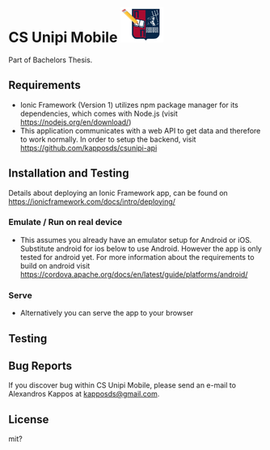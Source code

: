 # CS Unipi Mobile <img src="https://github.com/kapposds/csunipi-api/blob/master/public/images/logos/cs_unipi_author_logo.png" width="85" height="70" />

Part of Bachelors Thesis. 

## Requirements

* Ionic Framework (Version 1) utilizes npm package manager for its dependencies, which comes with Node.js (visit https://nodejs.org/en/download/) 
* This application communicates with a web API to get data and therefore to work normally. In order to setup the backend, visit https://github.com/kapposds/csunipi-api 

## Installation and Testing


Details about deploying an Ionic Framework app, can be found on https://ionicframework.com/docs/intro/deploying/
### Emulate / Run on real device
* This assumes you already have an emulator setup for Android or iOS. Substitute android for ios below to use Android. However the app is only tested for android yet. For more information about the requirements to build on android visit https://cordova.apache.org/docs/en/latest/guide/platforms/android/

### Serve 
* Alternatively you can serve the app to your browser 



## Testing


## Bug Reports

If you discover bug within CS Unipi Mobile, please send an e-mail to Alexandros Kappos at kapposds@gmail.com.

## License

mit?
